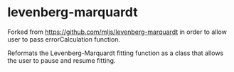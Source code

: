 # levenberg-marquardt

Forked from https://github.com/mljs/levenberg-marquardt in order to allow user to pass errorCalculation function.

Reformats the Levenberg-Marquardt fitting function as a class that allows the user to pause and resume fitting.
